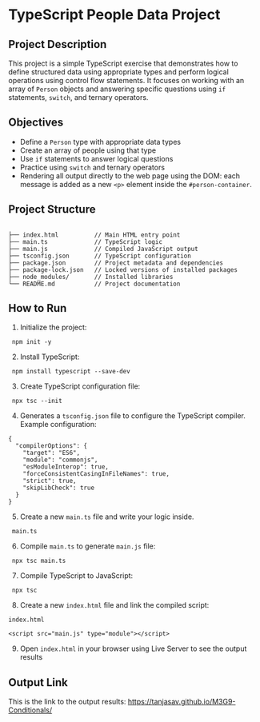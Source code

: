 # TypeScript People Data Project

##   Project Description

This project is a simple TypeScript exercise that demonstrates how to define structured data using appropriate types and perform logical operations using control flow statements. It focuses on working with an array of `Person` objects and answering specific questions using `if` statements, `switch`, and ternary operators.


##  Objectives

- Define a `Person` type with appropriate data types
- Create an array of people using that type
- Use `if` statements to answer logical questions
- Practice using `switch` and ternary operators
- Rendering all output directly to the web page using the DOM: each message is added as a new `<p>` element inside the `#person-container`.

## Project Structure
```

├── index.html          // Main HTML entry point  
├── main.ts             // TypeScript logic  
├── main.js             // Compiled JavaScript output  
├── tsconfig.json       // TypeScript configuration  
├── package.json        // Project metadata and dependencies  
├── package-lock.json   // Locked versions of installed packages  
├── node_modules/       // Installed libraries  
└── README.md           // Project documentation
```

## How to Run
1. Initialize the project:
```
 npm init -y
```
 
2. Install TypeScript:
```
 npm install typescript --save-dev
```
3. Create TypeScript configuration file:
```
 npx tsc --init
```
4.	Generates a `tsconfig.json` file to configure the TypeScript compiler. Example configuration:
```
{
  "compilerOptions": {
    "target": "ES6",
    "module": "commonjs",
    "esModuleInterop": true,
    "forceConsistentCasingInFileNames": true,
    "strict": true,
    "skipLibCheck": true
  }
}
```
5. Create a new `main.ts` file and write your logic inside.
```
 main.ts
```
6. Сompile `main.ts` to generate `main.js` file:
```
 npx tsc main.ts
```
7. Compile TypeScript to JavaScript:
```
 npx tsc
```
8. Create a new `index.html` file and link the compiled script:
```
index.html
```
```
<script src="main.js" type="module"></script>
```
9. Open `index.html` in your browser using Live Server to see the output results

##  Output Link

This is the link to the output results:
https://tanjasav.github.io/M3G9-Conditionals/
